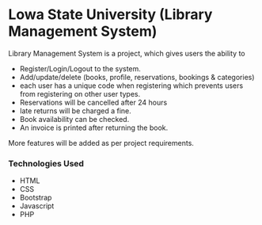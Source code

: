 #  Lowa State University (Library Management System)

Library Management System is a project, which gives users the ability to 

* Register/Login/Logout to the system.
* Add/update/delete (books, profile, reservations, bookings & categories)
* each user has a unique code when registering which prevents users from registering on other user types.
* Reservations will be cancelled after 24 hours
* late returns will be charged a fine.
* Book availability can be checked.
* An invoice is printed after returning the book.

More features will be added as per project requirements.

### Technologies Used

* HTML
* CSS
* Bootstrap
* Javascript
* PHP
